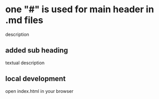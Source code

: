 # one "#" is used for main header in .md files

description

## added sub heading 


textual description

## local development

open index.html in your browser
